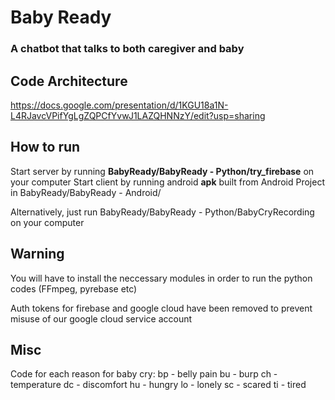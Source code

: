 # Baby Ready
### A chatbot that talks to both caregiver and baby

## Code Architecture
https://docs.google.com/presentation/d/1KGU18a1N-L4RJavcVPifYgLgZQPCfYvwJ1LAZQHNNzY/edit?usp=sharing

## How to run
Start server by running **BabyReady/BabyReady - Python/try_firebase** on your computer
Start client by running android **apk** built from Android Project in BabyReady/BabyReady - Android/

Alternatively, just run BabyReady/BabyReady - Python/BabyCryRecording on your computer

## Warning
You will have to install the neccessary modules in order to run the python codes (FFmpeg, pyrebase etc)

Auth tokens for firebase and google cloud have been removed to prevent misuse of our google cloud service account

## Misc
Code for each reason for baby cry:
bp - belly pain
bu - burp
ch - temperature
dc - discomfort
hu - hungry
lo - lonely
sc - scared
ti - tired
